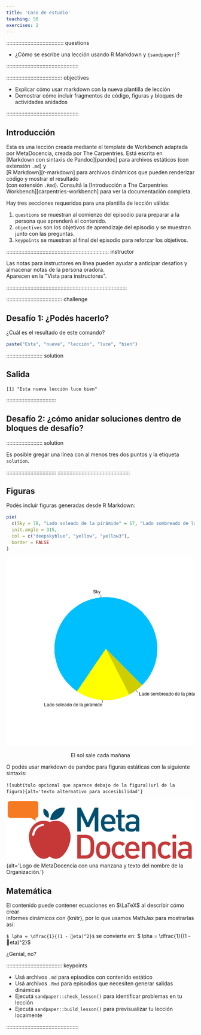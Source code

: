 ```yaml
---
title: 'Caso de estudio'
teaching: 50
exercises: 2
---
```


:::::::::::::::::::::::::::::::::::::: questions 

- ¿Cómo se escribe una lección usando R Markdown y `{sandpaper}`?

::::::::::::::::::::::::::::::::::::::::::::::::

::::::::::::::::::::::::::::::::::::: objectives

- Explicar cómo usar markdown con la nueva plantilla de lección  
- Demostrar cómo incluir fragmentos de código, figuras y bloques de actividades anidados

::::::::::::::::::::::::::::::::::::::::::::::::

## Introducción

Esta es una lección creada mediante el template de Workbench adaptada por MetaDocencia, creada por The Carpentries. Está escrita en  
[Markdown con sintaxis de Pandoc][pandoc] para archivos estáticos (con extensión `.md`) y  
[R Markdown][r-markdown] para archivos dinámicos que pueden renderizar código y mostrar el resultado  
(con extensión `.Rmd`). Consultá la [Introducción a The Carpentries  
Workbench][carpentries-workbench] para ver la documentación completa.

Hay tres secciones requeridas para una plantilla de lección válida:

 1. `questions` se muestran al comienzo del episodio para preparar a la persona que aprenderá el contenido.  
 2. `objectives` son los objetivos de aprendizaje del episodio y se muestran junto con las preguntas.  
 3. `keypoints` se muestran al final del episodio para reforzar los objetivos.

:::::::::::::::::::::::::::::::::::::::::::::::::::::::::::::::::::: instructor

Las notas para instructores en línea pueden ayudar a anticipar desafíos y almacenar notas de la persona oradora.  
Aparecen en la "Vista para instructores".

::::::::::::::::::::::::::::::::::::::::::::::::::::::::::::::::::::::::::::::::

::::::::::::::::::::::::::::::::::::: challenge 

## Desafío 1: ¿Podés hacerlo?

¿Cuál es el resultado de este comando?

```r
paste("Esta", "nueva", "lección", "luce", "bien")
```

:::::::::::::::::::::::: solution 

## Salida

```output
[1] "Esta nueva lección luce bien"
```

:::::::::::::::::::::::::::::::::


## Desafío 2: ¿cómo anidar soluciones dentro de bloques de desafío?

:::::::::::::::::::::::: solution 

Es posible gregar una línea con al menos tres dos puntos y la etiqueta `solution`.

:::::::::::::::::::::::::::::::::
::::::::::::::::::::::::::::::::::::::::::::::::

## Figuras

Podés incluir figuras generadas desde R Markdown:


``` r
pie(
  c(Sky = 78, "Lado soleado de la pirámide" = 17, "Lado sombreado de la pirámide" = 5), 
  init.angle = 315, 
  col = c("deepskyblue", "yellow", "yellow3"), 
  border = FALSE
)
```

<div class="figure" style="text-align: center">
<img src="fig/caso_estudio-rendered-pyramid-1.png" alt="ilusión de gráfico circular de una pirámide"  />
<p class="caption">El sol sale cada mañana</p>
</div>

O podés usar markdown de pandoc para figuras estáticas con la siguiente sintaxis:

`![subtítulo opcional que aparece debajo de la figura](url de la figura){alt='texto alternativo para accesibilidad'}`

![¡Estás participando de un curso de MetaDocencia!](https://raw.githubusercontent.com/MetaDocencia/varnish/main/inst/pkgdown/assets/assets/images/metadocencia-logo.svg){alt='Logo de MetaDocencia con una manzana y texto del nombre de la Organización.'}

## Matemática

El contenido puede contener ecuaciones en $\LaTeX$ al describir cómo crear  
informes dinámicos con {knitr}, por lo que usamos MathJax para mostrarlas así:

`$ lpha = \dfrac{1}{(1 - eta)^2}$` se convierte en: $ lpha = \dfrac{1}{(1 - eta)^2}$

¿Genial, no?

::::::::::::::::::::::::::::::::::::: keypoints 

- Usá archivos `.md` para episodios con contenido estático  
- Usá archivos `.Rmd` para episodios que necesiten generar salidas dinámicas  
- Ejecutá `sandpaper::check_lesson()` para identificar problemas en tu lección  
- Ejecutá `sandpaper::build_lesson()` para previsualizar tu lección localmente

::::::::::::::::::::::::::::::::::::::::::::::::
